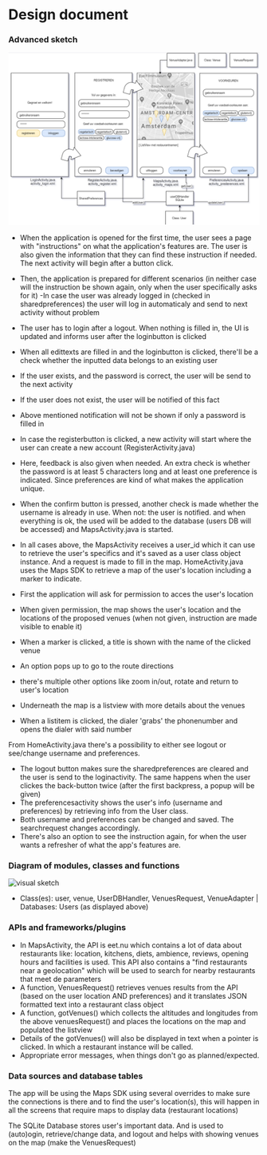 <h1>Design document</h1>

<h3>Advanced sketch</h3>

![visual sketch](doc/updated_design_sketch.PNG)

- When the application is opened for the first time, the user sees a page with "instructions" on what the application's features are. The user is also given the information that they can find these instruction if needed. The next activity will begin after a button click.
- Then, the application is prepared for different scenarios (in neither case will the instruction be shown again, only when the user specifically asks for it)
-In case the user was already logged in (checked in sharedpreferences) the user will log in automaticaly and send to next activity without problem 
- The user has to login after a logout. When nothing is filled in, the UI is updated and informs user after the loginbutton is clicked
- When all edittexts are filled in and the loginbutton is clicked, there'll be a check whether the inputted data belongs to an existing user
- If the user exists, and the password is correct, the user will be send to the next activity
- If the user does not exist, the user will be notified of this fact
- Above mentioned notification will not be shown if only a password is filled in
- In case the registerbutton is clicked, a new activity will start where the user can create a new account (RegisterActivity.java)
- Here, feedback is also given when needed. An extra check is whether the password is at least 5 characters long and at least one preference is indicated. Since preferences are kind of what makes the application unique.
- When the confirm button is pressed, another check is made whether the username is already in use. When not: the user is notified. and when everything is ok, the used will be added to the database (users DB will be accessed) and MapsActivity.java is started.

- In all cases above, the MapsActivity receives a user_id which it can use to retrieve the user's specifics and it's saved as a user class object instance. And a request is made to fill in the map. HomeActivity.java uses the Maps SDK to retrieve a map of the user's location including a marker to indicate.
- First the application will ask for permission to acces the user's location
- When given permission, the map shows the user's location and the locations of the proposed venues (when not given, instruction are made visible to enable it)
- When a marker is clicked, a title is shown with the name of the clicked venue
- An option pops up to go to the route directions
- there's multiple other options like zoom in/out, rotate and return to user's location
- Underneath the map is a listview with more details about the venues
- When a listitem is clicked, the dialer 'grabs' the phonenumber and opens the dialer with said number

From HomeActivity.java there's a possibility to either see logout or see/change username and preferences.
- The logout button makes sure the sharedpreferences are cleared and the user is send to the loginactivity. The same happens when the user clickes the back-button twice (after the first backpress, a popup will be given)
- The preferencesactivity shows the user's info (username and preferences) by retrieving info from the User class.
- Both username and preferences can be changed and saved. The searchrequest changes accordingly.
- There's also an option to see the instruction again, for when the user wants a refresher of what the app's features are.

<h3>Diagram of modules, classes and functions</h3>

![visual sketch](doc/updated_diagram.jpg)

- Class(es): user, venue, UserDBHandler, VenuesRequest, VenueAdapter | Databases: Users (as displayed above)

<h3>APIs and frameworks/plugins</h3>

- In MapsActivity, the API is eet.nu which contains a lot of data about restaurants like: location, kitchens, diets, ambience, reviews, opening hours and facilities is used. This API also contains a "find restaurants near a geolocation" which will be used to search for nearby restaurants that meet de parameters
- A function, VenuesRequest() retrieves venues results from the API (based on the user location AND preferences) and it translates JSON formatted text into a restaurant class object  
-  A function, gotVenues() which collects the altitudes and longitudes from the above venuesRequest() and places the locations on the map and populated the listview
  - Details of the gotVenues() will also be displayed in text when a pointer is clicked. In which a restaurant instance will be called.
- Appropriate error messages, when things don't go as planned/expected.

<h3>Data sources and database tables</h3>

The app will be using the Maps SDK using several overrides to make sure the connections is there and to find the user's location(s), this will happen in all the screens that require maps to display data (restaurant locations)

The SQLite Database stores user's important data. And is used to (auto)ogin, retrieve/change data, and logout and helps with showing venues on the map (make the VenuesRequest)
  



